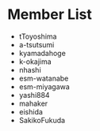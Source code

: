 # Member List
* tToyoshima
* a-tsutsumi
* kyamadahoge
* k-okajima
* nhashi
* esm-watanabe
* esm-miyagawa
* yashi884
* mahaker
* eishida
* SakikoFukuda
